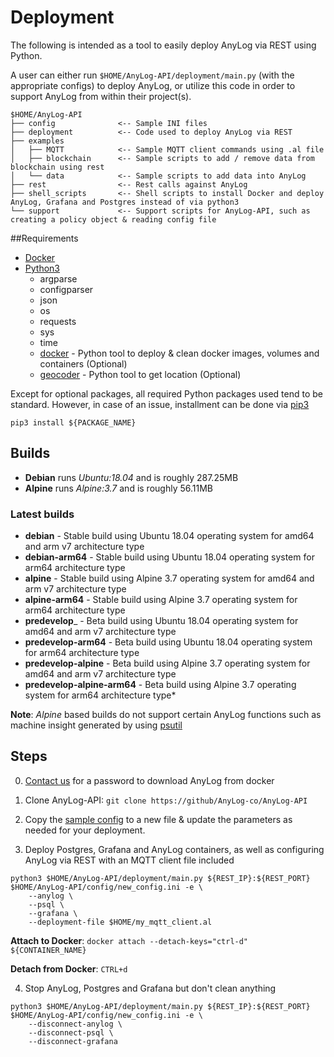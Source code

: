 # Deployment 

The following is intended as a tool to easily deploy AnyLog via REST using Python. 

A user can either run `$HOME/AnyLog-API/deployment/main.py` (with the appropriate configs) to deploy AnyLog, or utilize 
this code in order to support AnyLog from within their project(s). 

```
$HOME/AnyLog-API
├── config              <-- Sample INI files 
├── deployment          <-- Code used to deploy AnyLog via REST 
├── examples             
│   ├── MQTT            <-- Sample MQTT client commands using .al file  
│   ├── blockchain      <-- Sample scripts to add / remove data from blockchain using rest 
│   └── data            <-- Sample scripts to add data into AnyLog 
├── rest                <-- Rest calls against AnyLog   
├── shell_scripts       <-- Shell scripts to install Docker and deploy AnyLog, Grafana and Postgres instead of via python3
└── support             <-- Support scripts for AnyLog-API, such as creating a policy object & reading config file  
``` 

##Requirements
* [Docker](https://docs.docker.com/engine/install/)
* [Python3](https://www.python.org/downloads/)
  * argparse
  * configparser
  * json
  * os
  * requests
  * sys
  * time
  * [docker](https://pypi.org/project/docker/) -  Python tool to deploy & clean docker images, volumes and containers (Optional) 
  * [geocoder](https://pypi.org/project/geocoder/) - Python tool to get location (Optional) 
 
Except for optional packages, all required Python packages used tend to be standard. However, in case of an 
issue, installment can be done via [pip3](https://www.activestate.com/resources/quick-reads/how-to-install-and-use-pip3/#:~:text=1%20Open%20the%20Control%20Panel%20and%20navigate%20to,and%20add%20the%20directory%20where%20pip3%20is%20installed%2C)  

```buildoutcfg
pip3 install ${PACKAGE_NAME}
```


## Builds
* **Debian** runs _Ubuntu:18.04_ and is roughly 287.25MB 
* **Alpine** runs _Alpine:3.7_ and is roughly 56.11MB  

### Latest builds
* **debian** - Stable build using Ubuntu 18.04 operating system for amd64 and arm v7 architecture type
* **debian-arm64** - Stable build using Ubuntu 18.04 operating system for arm64 architecture type
* **alpine** - Stable build using Alpine 3.7 operating system for amd64 and arm v7 architecture type
* **alpine-arm64** - Stable  build using Alpine 3.7 operating system for arm64 architecture type
* **predevelop**_ - Beta build using Ubuntu 18.04 operating system for amd64 and arm v7  architecture type
* **predevelop-arm64** - Beta build using Ubuntu 18.04 operating system for arm64 architecture type
* **predevelop-alpine** - Beta build using Alpine 3.7 operating system for amd64 and arm v7  architecture type
* **predevelop-alpine-arm64** - Beta build using Alpine 3.7 operating system for arm64 architecture type*
 
**Note**: _Alpine_ based builds do not support certain AnyLog functions such as machine insight generated by using [psutil](https://pypi.org/project/psutil/)

  
## Steps 
0. [Contact us](mailto:info@anylog.co) for a password to download AnyLog from docker


1. Clone AnyLog-API: `git clone https://github/AnyLog-co/AnyLog-API`


2. Copy the [sample config](config/config.ini) to a new file & update the parameters as needed for your deployment.   


3. Deploy Postgres, Grafana and AnyLog containers, as well as configuring AnyLog via REST with an MQTT client file included  
```buildoutcfg
python3 $HOME/AnyLog-API/deployment/main.py ${REST_IP}:${REST_PORT} $HOME/AnyLog-API/config/new_config.ini -e \ 
    --anylog \  
    --psql \  
    --grafana \
    --deployment-file $HOME/my_mqtt_client.al 
```

**Attach to Docker**: `docker attach --detach-keys="ctrl-d"  ${CONTAINER_NAME}`

**Detach from Docker**: `CTRL+d`

4. Stop AnyLog, Postgres and Grafana but don't clean anything
```buildoutcfg
python3 $HOME/AnyLog-API/deployment/main.py ${REST_IP}:${REST_PORT} $HOME/AnyLog-API/config/new_config.ini -e \
    --disconnect-anylog \
    --disconnect-psql \ 
    --disconnect-grafana 
```